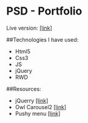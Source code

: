 # PSD - Portfolio

Live version: [[link]](http://www.kamiljarzab.pl/Projekty/PSD-Portfolio/index.html)

##Technologies I have used:
* Html5
* Css3
* JS
* jQuery
* RWD


##Resources:
* jQuerry [[link]](https://jquery.com/)
* Owl Carousel2 [[link]](https://owlcarousel2.github.io/OwlCarousel2/)
* Pushy menu [[link]](https://github.com/christophery/pushy)
